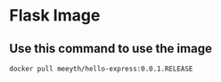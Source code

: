 # Flask Image

## Use this command to use the image

```bash
docker pull meeyth/hello-express:0.0.1.RELEASE
```
